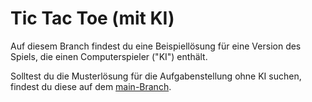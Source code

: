 # Tic Tac Toe (mit KI)
Auf diesem Branch findest du eine Beispiellösung für eine Version des Spiels, die einen Computerspieler ("KI") enthält.

Solltest du die Musterlösung für die Aufgabenstellung ohne KI suchen, findest du diese auf dem [main-Branch](../main).
